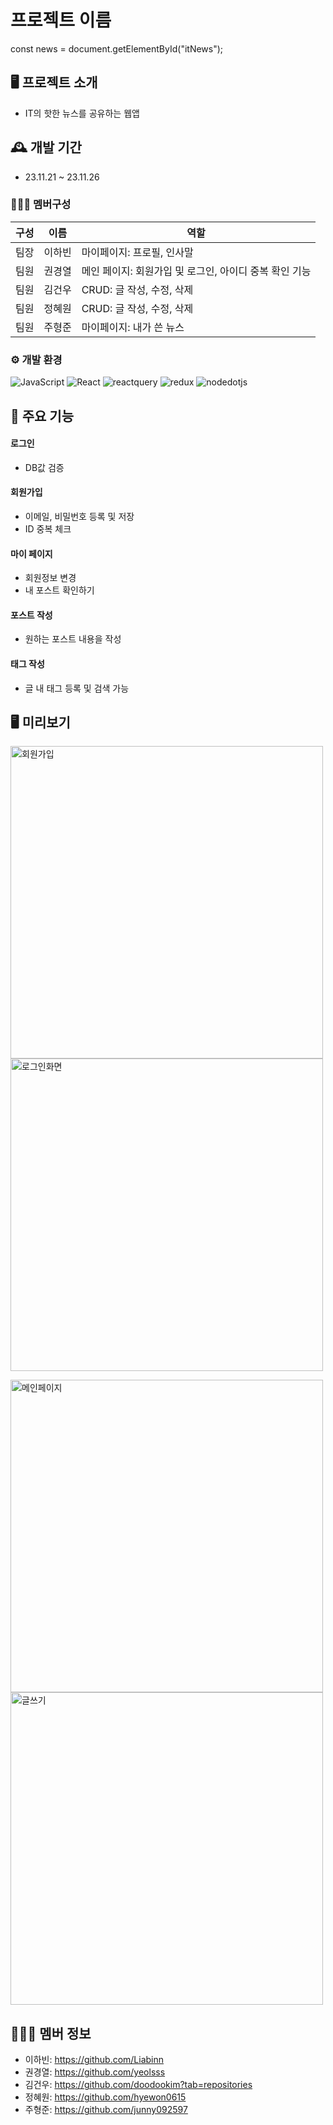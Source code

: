 # 프로젝트 이름

const news = document.getElementById("itNews");

## 🖥️ 프로젝트 소개

- IT의 핫한 뉴스를 공유하는 웹앱

## 🕰️ 개발 기간

- 23.11.21 ~ 23.11.26

### 🧑‍🤝‍🧑 멤버구성
|구성|이름|역할|
|------|---|---
|팀장|이하빈|마이페이지: 프로필, 인사말|
|팀원|권경열|메인 페이지: 회원가입 및 로그인, 아이디 중복 확인 기능|
|팀원|김건우|CRUD: 글 작성, 수정, 삭제|
|팀원|정혜원|CRUD: 글 작성, 수정, 삭제|
|팀원|주형준|마이페이지: 내가 쓴 뉴스|

### ⚙️ 개발 환경

<img alt="JavaScript" src ="https://img.shields.io/badge/JavaScriipt-F7DF1E.svg?&style=for-the-badge&logo=JavaScript&logoColor=black"/> <img alt="React" src ="https://img.shields.io/badge/react-61DAFB.svg?&style=for-the-badge&logo=React&logoColor=white"/> <img alt="reactquery" src ="https://img.shields.io/badge/reactquery-FF4154.svg?&style=for-the-badge&logo=reactquery&logoColor=white"/> <img alt="redux" src ="https://img.shields.io/badge/redux-764ABC.svg?&style=for-the-badge&logo=redux&logoColor=white"/> <img alt="nodedotjs" src ="https://img.shields.io/badge/nodedotjs-339933.svg?&style=for-the-badge&logo=nodedotjs&logoColor=white"/>

## 📌 주요 기능

#### 로그인

- DB값 검증

#### 회원가입

- 이메일, 비밀번호 등록 및 저장
- ID 중복 체크

#### 마이 페이지

- 회원정보 변경
- 내 포스트 확인하기

#### 포스트 작성

- 원하는 포스트 내용을 작성


#### 태그 작성

- 글 내 태그 등록 및 검색 가능

 ## 🖥️ 미리보기
 
  <img alt="회원가입" src = "https://ifh.cc/g/JKVkAc.png" width="500px" height="500px">  <img alt="로그인화면" src = "https://ifh.cc/g/a44LTf.png" width="500px" height="500px">  

  <img alt="메인페이지" src = "https://ifh.cc/g/gAPN0x.png" width="500px" height="500px">   <img alt="글쓰기" src = "https://ifh.cc/g/dshWVz.png" width="500px" height="500px">

## 🧑‍🤝‍🧑 멤버 정보

- 이하빈: https://github.com/Liabinn
- 권경열: https://github.com/yeolsss
- 김건우: https://github.com/doodookim?tab=repositories
- 정혜원: https://github.com/hyewon0615
- 주형준: https://github.com/junny092597
